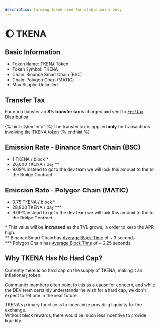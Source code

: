 ```yaml
---
description: farming token used for stable pairs only
---
```


# 🌔 TKENA

## Basic Information <a id="basic-information"></a>

* Token Name: TKENA Token
* Token Symbol: TKENA
* Chain: Binance Smart Chain \(BSC\)
* Chain: Polygon Chain \(MATIC\)
* Max Supply: Unlimited

## Transfer Tax <a id="transfer-tax"></a>

For each transfer an **8% transfer tax** is charged and sent to [Fee/Tax Distribution](../features/deposit-fee-redistribution.md)

{% hint style="info" %}
The transfer tax is applied **only** for transactions involving the TKENA token
{% endhint %}

## Emission Rate - Binance Smart Chain \(BSC\) <a id="emission-rate"></a>

* 1 TKENA / block \* 
* 28,800 TKENA / day \*\*
* 9.09% instead to go to the dev team we will lock this amount to the to the Bridge Contract 

## Emission Rate - Polygon Chain \(MATIC\)

* 0.75 TKENA / block \*
* 28,800 TKENA / day \*\*\*
* 9.09% instead to go to the dev team we will lock this amount to the to the Bridge Contract

\* This value will be **increased** as the TVL grows, in order to keep the APR high.  
\*\* Binance Smart Chain has [Average Block Time](https://bscscan.com/chart/blocktime) of ~ 3 seconds   
\*\*\* Polygon Chain has [Average Block Time](https://polygonscan.com/chart/blocktime) of ~ 2.25 seconds 

## Why TKENA Has No Hard Cap? <a id="why-panther-has-no-hard-cap"></a>

Currently there is no hard cap on the supply of TKENA, making it an inflationary token.

Community members often point to this as a cause for concern, and while the DEV team certainly understands the wish for a hard cap, we don't expect to set one in the near future.

TKENA's primary function is to incentivize providing liquidity for the exchange.  
Without block rewards, there would be much less incentive to provide liquidity.

